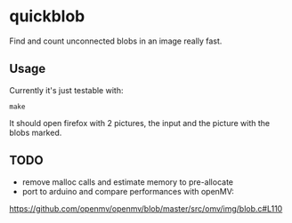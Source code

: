 # quickblob
Find and count unconnected blobs in an image really fast.

## Usage

Currently it's just testable with:

    make
  
It should open firefox with 2 pictures, the input and the picture with the blobs marked.

## TODO

- remove malloc calls and estimate memory to pre-allocate
- port to arduino and compare performances with openMV:

https://github.com/openmv/openmv/blob/master/src/omv/img/blob.c#L110
